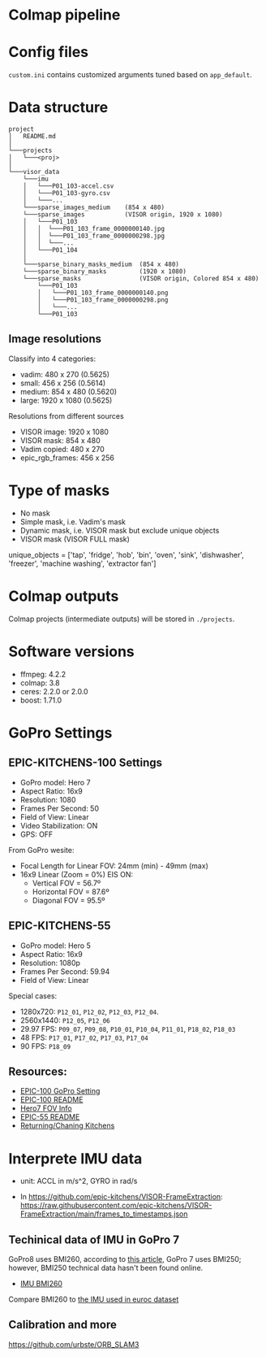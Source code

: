 # Colmap pipeline

# Config files

`custom.ini` contains customized arguments tuned based on `app_default`.

# Data structure

```
project
│   README.md
│
└───projects
│   └───<proj>
│
└───visor_data
    └───imu
    │   └───P01_103-accel.csv
    │   └───P01_103-gyro.csv
    │   └───...
    └───sparse_images_medium    (854 x 480)
    └───sparse_images           (VISOR origin, 1920 x 1080)
    │   └───P01_103
    │   │  └───P01_103_frame_0000000140.jpg
    │   │  └───P01_103_frame_0000000298.jpg
    │   │  └───...
    │   └───P01_104
    │
    └───sparse_binary_masks_medium  (854 x 480)
    └───sparse_binary_masks         (1920 x 1080)
    └───sparse_masks                (VISOR origin, Colored 854 x 480)
        └───P01_103
        │   └───P01_103_frame_0000000140.png
        │   └───P01_103_frame_0000000298.png
        │   └───...
        └───P01_103
```

## Image resolutions

Classify into 4 categories:
- vadim: 480 x 270 (0.5625)
- small: 456 x 256 (0.5614)
- medium: 854 x 480 (0.5620)
- large: 1920 x 1080 (0.5625)

Resolutions from different sources
- VISOR image: 1920 x 1080
- VISOR mask: 854 x 480
- Vadim copied: 480 x 270
- epic_rgb_frames: 456 x 256

# Type of masks
- No mask
- Simple mask, i.e. Vadim's mask
- Dynamic mask, i.e. VISOR mask but exclude unique objects
- VISOR mask (VISOR FULL mask)

unique_objects = 
    ['tap', 'fridge', 'hob', 'bin', 'oven', 'sink', 'dishwasher', 'freezer', 'machine washing', 'extractor fan']

# Colmap outputs

Colmap projects (intermediate outputs) will be stored in `./projects`.

# Software versions

- ffmpeg: 4.2.2
- colmap: 3.8
- ceres: 2.2.0 or 2.0.0
- boost: 1.71.0

# GoPro Settings

## EPIC-KITCHENS-100 Settings

- GoPro model:      Hero 7
- Aspect Ratio:     16x9
- Resolution:       1080
- Frames Per Second:    50
- Field of View:        Linear
- Video Stabilization:  ON
- GPS:                  OFF

From GoPro wesite:

- Focal Length for Linear FOV:  24mm (min) - 49mm (max)
- 16x9 Linear (Zoom = 0%) EIS ON:  
    - Vertical FOV = 56.7º  
    - Horizontal FOV = 87.6º  
    - Diagonal FOV = 95.5º

## EPIC-KITCHENS-55

- GoPro model:          Hero 5
- Aspect Ratio:         16x9
- Resolution:           1080p
- Frames Per Second:    59.94
- Field of View:        Linear

Special cases:

* 1280x720: `P12_01`, `P12_02`, `P12_03`, `P12_04`.
* 2560x1440: `P12_05`, `P12_06` 
* 29.97 FPS: `P09_07`, `P09_08`, `P10_01`, `P10_04`, `P11_01`, `P18_02`,
    `P18_03`
* 48 FPS: `P17_01`, `P17_02`, `P17_03`, `P17_04`
* 90 FPS: `P18_09`

## Resources: 

- [EPIC-100 GoPro Setting](https://data.bris.ac.uk/datasets/2g1n6qdydwa9u22shpxqzp0t8m/AcquisitionGuidelines/GoProSettings_1.jpg)
- [EPIC-100 README](https://data.bris.ac.uk/datasets/2g1n6qdydwa9u22shpxqzp0t8m/readme.txt)
- [Hero7 FOV Info](https://gopro.com/help/articles/question_answer/hero7-field-of-view-fov-information?sf96748270=1)
- [EPIC-55 README](https://data.bris.ac.uk/datasets/3h91syskeag572hl6tvuovwv4d/readme.txt)
- [Returning/Chaning Kitchens](https://github.com/epic-kitchens/epic-kitchens-100-annotations/blob/master/Extension_Participants.csv)

# Interprete IMU data

- unit: ACCL in m/s^2, GYRO in rad/s

- In https://github.com/epic-kitchens/VISOR-FrameExtraction:
https://raw.githubusercontent.com/epic-kitchens/VISOR-FrameExtraction/main/frames_to_timestamps.json

## Techinical data of IMU in GoPro 7

GoPro8 uses BMI260, according to [this article](https://gethypoxic.com/blogs/technical/gopro-hero8-teardown),
GoPro 7 uses BMI250; however, BMI250 technical data hasn't been found online.

- [IMU BMI260](https://www.bosch-sensortec.com/products/motion-sensors/imus/bmi260/)

Compare BMI260 to [the IMU used in euroc dataset](https://www.analog.com/media/en/technical-documentation/data-sheets/adis16448.pdf)

## Calibration and more

https://github.com/urbste/ORB_SLAM3

